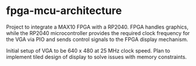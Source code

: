 # fpga-mcu-architecture
Project to integrate a MAX10 FPGA with a RP2040. FPGA handles graphics, while the RP2040 microcontroller provides the required clock frequency for the VGA via PIO and sends control signals to the FPGA display mechanism.

Initial setup of VGA to be 640 x 480 at 25 MHz clock speed. Plan to implement tiled design of display to solve issues with memory constraints. 
